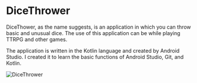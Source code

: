 # DiceThrower

DiceThower, as the name suggests, is an application in which you can throw basic and unusual dice. The use of this application can be while playing TTRPG and other games.

The application is written in the Kotlin language and created by Android Studio. I created it to learn the basic functions of Android Studio, Git, and Kotlin.

![DiceThrower](https://user-images.githubusercontent.com/98493408/212282351-ed5143ea-5e11-4b1f-b102-75a9f541cf6e.jpg)
